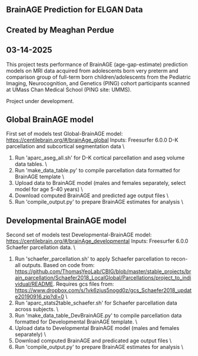 ## BrainAGE Prediction for ELGAN Data
## Created by Meaghan Perdue
## 03-14-2025
This project tests performance of BrainAGE (age-gap-estimate) prediction models on MRI data acquired from adolescents born very preterm and comparison group of full-term born children/adolescents from the Pediatric Imaging, Neurocognition, and Genetics (PING) cohort participants scanned at UMass Chan Medical School (PING site: UMMS).

Project under development.

## Global BrainAGE model
First set of models test Global-BrainAGE model: <https://centilebrain.org/#/brainAge_global>
Inputs: Freesurfer 6.0.0 D-K parcellation and subcortical segmentation data \
1. Run 'aparc_aseg_all.sh' for D-K cortical parcellation and aseg volume data tables. \
2. Run 'make_data_table.py' to compile parcellation data formatted for BrainAGE template \
3. Upload data to BrainAGE model (males and females separately, select model for age 5-40 years) \
4. Download computed BrainAGE and predicted age output files \
5. Run 'compile_output.py' to prepare BrainAGE estimates for analysis \


## Developmental BrainAGE model
Second set of models test Developmental-BrainAGE model: <https://centilebrain.org/#/brainAge_developmental>
Inputs: Freesurfer 6.0.0 Schaefer parcellation data. \
1. Run 'schaefer_parcellation.sh' to apply Schaefer parcellation to recon-all outputs. Based on code from: <https://github.com/ThomasYeoLab/CBIG/blob/master/stable_projects/brain_parcellation/Schaefer2018_LocalGlobal/Parcellations/project_to_individual/README>. Requires gcs files from: <https://www.dropbox.com/s/1vk6zjus5nogd0z/gcs_Schaefer2018_update20190916.zip?dl=0> \
2. Run 'aparc_stats2table_schaefer.sh' for Schaefer parcellation data across subjects. \
3. Run 'make_data_table_DevBrainAGE.py' to compile parcellation data formatted for Developmental BrainAGE template. \
4. Upload data to Developmental BrainAGE model (males and females separately) \
5. Download computed BrainAGE and predicated age output files \
6. Run 'compile_output.py' to prepare BrainAGE estimates for analysis \